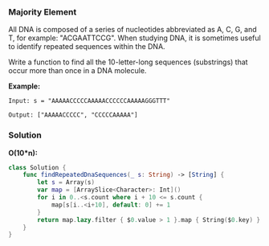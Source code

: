 
### Majority Element

All DNA is composed of a series of nucleotides abbreviated as A, C, G, and T, for example: "ACGAATTCCG". When studying DNA, it is sometimes useful to identify repeated sequences within the DNA.

Write a function to find all the 10-letter-long sequences (substrings) that occur more than once in a DNA molecule.

__Example:__
```
Input: s = "AAAAACCCCCAAAAACCCCCCAAAAAGGGTTT"

Output: ["AAAAACCCCC", "CCCCCAAAAA"]
```

### Solution
__O(10*n):__
```Swift
class Solution {
    func findRepeatedDnaSequences(_ s: String) -> [String] {
        let s = Array(s)
        var map = [ArraySlice<Character>: Int]()
        for i in 0..<s.count where i + 10 <= s.count {
            map[s[i..<i+10], default: 0] += 1
        }
        return map.lazy.filter { $0.value > 1 }.map { String($0.key) }
    }
}
```